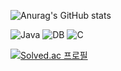 ![Anurag's GitHub stats](https://github-readme-stats.vercel.app/api?username=P-YongJun&show_icons=true&theme=radical)

![Java](https://img.shields.io/badge/-Java-F05032?style=for-the-badge&logo-html5&logoColor=ffffff)
![DB](https://img.shields.io/badge/-DB-315FF0?style=for-the-badge&logo-html5&logoColor=ffffff)
![C](https://img.shields.io/badge/-C-F05032?style=for-the-badge&logo-html5&logoColor=ffffff)

[![Solved.ac
프로필](http://mazassumnida.wtf/api/v2/generate_badge?boj=eheh1573)](https://solved.ac/eheh1573})

